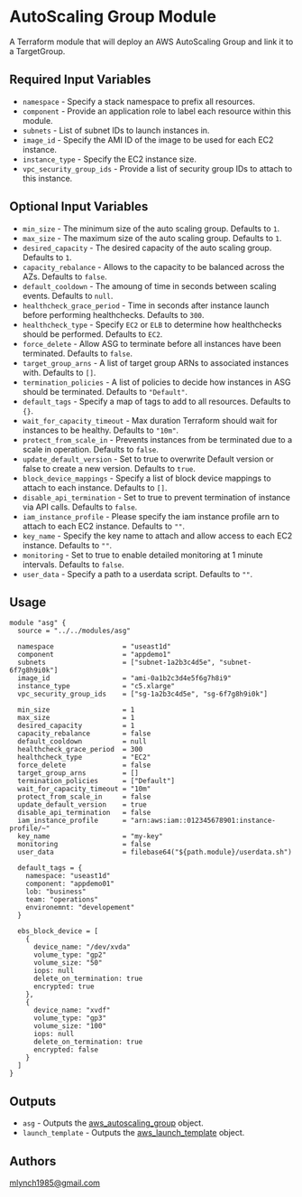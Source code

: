 AutoScaling Group Module
===========

A Terraform module that will deploy an AWS AutoScaling Group and link it to a TargetGroup.

Required Input Variables
----------------------

- `namespace` - Specify a stack namespace to prefix all resources.
- `component` - Provide an application role to label each resource within this module.
- `subnets` - List of subnet IDs to launch instances in.
- `image_id` - Specify the AMI ID of the image to be used for each EC2 instance.
- `instance_type` - Specify the EC2 instance size.
- `vpc_security_group_ids` - Provide a list of security group IDs to attach to this instance.

Optional Input Variables
----------------------

- `min_size` - The minimum size of the auto scaling group. Defaults to `1`.
- `max_size` - The maximum size of the auto scaling group. Defaults to `1`.
- `desired_capacity` - The desired capacity of the auto scaling group. Defaults to `1`.
- `capacity_rebalance` - Allows to the capacity to be balanced across the AZs. Defaults to `false`.
- `default_cooldown` - The amoung of time in seconds between scaling events. Defaults to `null`.
- `healthcheck_grace_period` - Time in seconds after instance launch before performing healthchecks. Defaults to `300`.
- `healthcheck_type` - Specify `EC2` or `ELB` to determine how healthchecks should be performed. Defaults to `EC2`.
- `force_delete` - Allow ASG to terminate before all instances have been terminated. Defaults to `false`.
- `target_group_arns` - A list of target group ARNs to associated instances with. Defaults to `[]`.
- `termination_policies` - A list of policies to decide how instances in ASG should be terminated. Defaults to `"Default"`.
- `default_tags` - Specify a map of tags to add to all resources. Defaults to `{}`.
- `wait_for_capacity_timeout` - Max duration Terraform should wait for instances to be healthy. Defaults to `"10m"`.
- `protect_from_scale_in` - Prevents instances from be terminated due to a scale in operation. Defaults to `false`.
- `update_default_version` - Set to true to overwrite Default version or false to create a new version. Defaults to `true`.
- `block_device_mappings` - Specify a list of block device mappings to attach to each instance. Defaults to `[]`.
- `disable_api_termination` - Set to true to prevent termination of instance via API calls. Defaults to `false`.
- `iam_instance_profile` - Please specify the iam instance profile arn to attach to each EC2 instance. Defaults to `""`.
- `key_name` - Specify the key name to attach and allow access to each EC2 instance. Defaults to `""`.
- `monitoring` - Set to true to enable detailed monitoring at 1 minute intervals. Defaults to `false`.
- `user_data` - Specify a path to a userdata script. Defaults to `""`.

Usage
-----

```hcl
module "asg" {
  source = "../../modules/asg"

  namespace                 = "useast1d"
  component                 = "appdemo1"
  subnets                   = ["subnet-1a2b3c4d5e", "subnet-6f7g8h9i0k"]
  image_id                  = "ami-0a1b2c3d4e5f6g7h8i9"
  instance_type             = "c5.xlarge"
  vpc_security_group_ids    = ["sg-1a2b3c4d5e", "sg-6f7g8h9i0k"]

  min_size                  = 1
  max_size                  = 1
  desired_capacity          = 1
  capacity_rebalance        = false
  default_cooldown          = null
  healthcheck_grace_period  = 300
  healthcheck_type          = "EC2"
  force_delete              = false
  target_group_arns         = []
  termination_policies      = ["Default"]
  wait_for_capacity_timeout = "10m"
  protect_from_scale_in     = false
  update_default_version    = true
  disable_api_termination   = false
  iam_instance_profile      = "arn:aws:iam::012345678901:instance-profile/~"
  key_name                  = "my-key"
  monitoring                = false
  user_data                 = filebase64("${path.module}/userdata.sh")

  default_tags = {
    namespace: "useast1d"
    component: "appdemo01"
    lob: "business"
    team: "operations"
    environemnt: "developement"
  }

  ebs_block_device = [
    {
      device_name: "/dev/xvda"
      volume_type: "gp2"
      volume_size: "50"
      iops: null
      delete_on_termination: true
      encrypted: true
    },
    {
      device_name: "xvdf"
      volume_type: "gp3"
      volume_size: "100"
      iops: null
      delete_on_termination: true
      encrypted: false
    }
  ]
}
```

Outputs
----------------------

- `asg` - Outputs the [aws_autoscaling_group](https://registry.terraform.io/providers/hashicorp/aws/latest/docs/resources/autoscaling_group) object.
- `launch_template` - Outputs the [aws_launch_template](https://registry.terraform.io/providers/hashicorp/aws/latest/docs/resources/launch_template) object.

Authors
----------------------

mlynch1985@gmail.com
